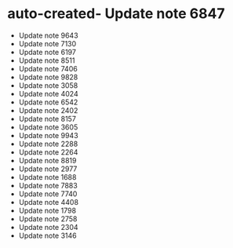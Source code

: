 # auto-created- Update note 6847
- Update note 9643
- Update note 7130
- Update note 6197
- Update note 8511
- Update note 7406
- Update note 9828
- Update note 3058
- Update note 4024
- Update note 6542
- Update note 2402
- Update note 8157
- Update note 3605
- Update note 9943
- Update note 2288
- Update note 2264
- Update note 8819
- Update note 2977
- Update note 1688
- Update note 7883
- Update note 7740
- Update note 4408
- Update note 1798
- Update note 2758
- Update note 2304
- Update note 3146
